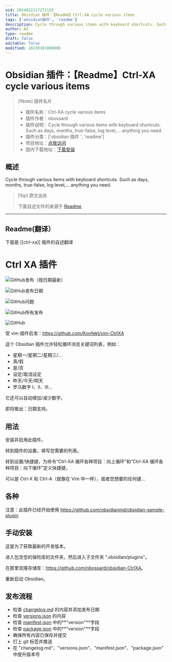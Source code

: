 ```yaml
---
uid: 2024022117271129
title: Obsidian 插件：【Readme】Ctrl-XA cycle various items
tags: ['obsidian插件', 'readme']
description: Cycle through various items with keyboard shortcuts. Such as days, months, true-false, log level,... anything you need.
author: AI
type: readme
draft: false
editable: false
modified: 20230101000000
---
```


# Obsidian 插件：【Readme】Ctrl-XA cycle various items

> [!Note] 插件名片
> - 插件名称：Ctrl-XA cycle various items
> - 插件作者：nbossard
> - 插件说明：Cycle through various items with keyboard shortcuts. Such as days, months, true-false, log level,... anything you need.
> - 插件分类：['obsidian 插件 ', 'readme']
> - 项目地址：[点我访问](https://github.com/nbossard/obsidian-CtrlXA)
> - 国内下载地址：[下载安装](https://pkmer.cn/products/plugin/pluginMarket/?ctrl-xa)

## 概述

Cycle through various items with keyboard shortcuts. Such as days, months, true-false, log level,... anything you need.

> [!tip] 原文出处
>
>下面自述文件的来源于 [Readme](https://ghproxy.net/https://raw.githubusercontent.com/nbossard/obsidian-CtrlXA/master/README.md)
>

---

## Readme(翻译）

下面是 [[ctrl-xa]] 插件的自述翻译

# Ctrl XA 插件

![GitHub发布（按日期最新）](https://img.shields.io/github/v/release/nbossard/obsidian-CtrlXA)

![GitHub发布日期](https://img.shields.io/github/release-date/nbossard/obsidian-CtrlXA)

![GitHub问题](https://img.shields.io/github/issues/nbossard/obsidian-CtrlXA)

![GitHub所有发布](https://img.shields.io/github/downloads/nbossard/obsidian-CtrlXA/total)

![GitHub](https://img.shields.io/github/license/nbossard/obsidian-CtrlXA)

受 vim 插件启发：<https://github.com/Konfekt/vim-CtrlXA>

这个 Obsidian 插件允许轻松循环浏览关键词列表，例如：

- 星期一/星期二/星期三/...
- 真/假
- 是/否
- 设定/取消设定
- 昨天/今天/明天
- 罗马数字 I、II、III...

它还可以自动增加/减少数字。

即将推出：日期支持。

## 用法

安装并启用此插件。

转到插件的设置，填写您需要的列表。

转到设置/快捷键，为命令“Ctrl-XA 循环各种项目：向上循环”和“Ctrl-XA 循环各种项目：向下循环”定义快捷键，

可以是 Ctrl-X 和 Ctrl-A（就像在 Vim 中一样），或者您想要的任何键...

## 各种

注意：此插件已经开始使用 <https://github.com/obsidianmd/obsidian-sample-plugin>

## 手动安装

这是为了获取最新的开发版本。

进入包含您的保险库的文件夹，然后进入子文件夹 ".obsidian/plugins"。

在那里克隆存储库：<https://github.com/nbossard/obsidian-CtrlXA>。

重新启动 Obsidian。

## 发布流程

- 检查 [changelog.md](./changelog.md) 的内容并添加发布日期
- 检查 [versions.json](./versions.json) 的内容
- 检查 [manifest.json](manifest.json) 中的**"version"**字段
- 检查 [package.json](package.json) 中的**"version"**字段
- 确保所有内容已保存并提交
- 打上 git 标签并推送
- 在 "changelog.md"、"versions.json"、"manifest.json"、"package.json" 中提升版本号



